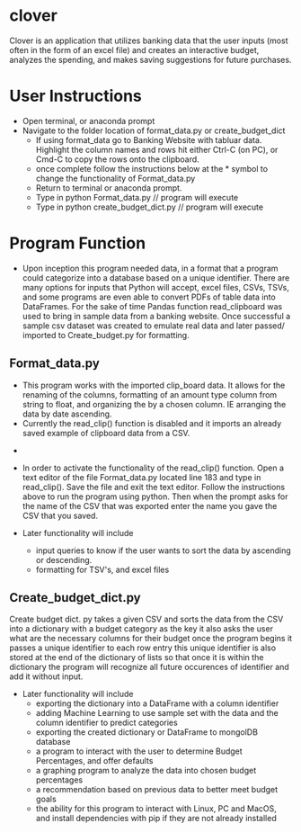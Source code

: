 # clover
Clover is an application that utilizes banking data that the user inputs (most often in the form of an excel file) and creates an interactive budget, analyzes the spending, and makes saving suggestions for future purchases.

# User Instructions
- Open terminal, or anaconda prompt
- Navigate to the folder location of format_data.py or create_budget_dict
  - If using format_data go to Banking Website with tabluar data. Highlight the column names and rows hit either Ctrl-C (on PC), or Cmd-C to copy the rows onto the clipboard.
  - once complete follow the instructions below at the * symbol to change the functionality of Format_data.py 
  - Return to terminal or anaconda prompt. 
  - Type in python Format_data.py // program will execute
  - Type in python create_budget_dict.py // program will execute

# Program Function

- Upon inception this program needed data, in a format that a program could categorize into a database based on a unique identifier. There are many options for inputs that Python will accept, excel files, CSVs, TSVs, and some programs are even able to convert PDFs of table data into DataFrames. For the sake of time Pandas function read_clipboard was used to bring in sample data from a banking website. Once successful a sample csv dataset was created to emulate real data and later passed/ imported to Create_budget.py for formatting. 

## Format_data.py
- This program works with the imported clip_board data. It allows for the renaming of the columns, formatting of an amount type column from string to float, and organizing the by a chosen column. IE arranging the data by date ascending.
- Currently the read_clip() function is disabled and it imports an already saved example of clipboard data from a CSV.

*
- In order to activate the functionality of the read_clip() function. Open a text editor of the file Format_data.py located line 183 and type in read_clip(). Save the file and exit the text editor. Follow the instructions above to run the program using python. Then when the prompt asks for the name of the CSV that was exported enter the name you gave the CSV that you saved.

- Later functionality will include 
  - input queries to know if the user wants to sort the data by ascending or descending.
  - formatting for TSV's, and excel files
## Create_budget_dict.py

Create budget dict. py takes a given CSV and sorts the data from the CSV
into a dictionary with a budget category as the key
it also asks the user what are the necessary columns for their budget
once the program begins it passes a unique identifier to each row entry
this unique identifier is also stored at the end of the dictionary of lists
so that once it is within the dictionary the program will recognize
all future occurences of identifier and add it without input. 

- Later functionality will include
  - exporting the dictionary into a DataFrame with a column identifier 
  - adding Machine Learning to use sample set with the data and the column identifier to predict categories
  - exporting the created dictionary or DataFrame to mongolDB database
  - a program to interact with the user to determine Budget Percentages, and offer defaults
  - a graphing program to analyze the data into chosen budget percentages
  - a recommendation based on previous data to better meet budget goals
  - the ability for this program to interact with Linux, PC and MacOS, and install dependencies with pip if they are not already installed

